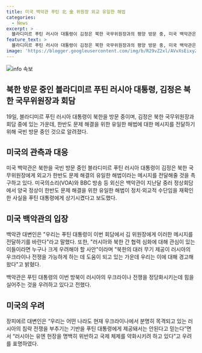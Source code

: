 ```yaml
---
title: 미국 백악관 푸틴 北 金 위원장 외교 유일한 해법
categories:
  - News
excerpt: >
  블라디미르 푸틴 러시아 대통령이 김정은 북한 국무위원장과의 평양 방문 중, 미국 백악관은 한반도 문제 해결을 위한 외교적 노력을 촉구했다. 외신에 따르면, 미국은 푸틴과 김정은이 한반도 문제를 해결하기 위해 정치·외교적 수단을 사용해야 한다는 사실을 재확인한 것을 블라디미르 푸틴에게 상기시켰다. 이에 대해 백악관은 러시아와 북한 간의 협력이 한반도의 안정과 국제 비핵화를 지원하는 데 중요하다고 강조하고, 러시아의 우크라이나 전쟁을 우려하고 있다고 밝혔다.
feature_text: >
  블라디미르 푸틴 러시아 대통령이 김정은 북한 국무위원장과의 평양 방문 중, 미국 백악관은 한반도 문제 해결을 위한 외교적 노력을 촉구했다. 외신에 따르면, 미국은 푸틴과 김정은이 한반도 문제를 해결하기 위해 정치·외교적 수단을 사용해야 한다는 사실을 재확인한 것을 블라디미르 푸틴에게 상기시켰다. 이에 대해 백악관은 러시아와 북한 간의 협력이 한반도의 안정과 국제 비핵화를 지원하는 데 중요하다고 강조하고, 러시아의 우크라이나 전쟁을 우려하고 있다고 밝혔다.
image: 'https://blogger.googleusercontent.com/img/b/R29vZ2xl/AVvXsEixyZcFfHzMRdzZMjFBmAUKJYCLCGyLL1o632UiGVXcaFdKo_bkvkuCioo0uUKlGfBVcT3P84aROyZIXSBEx3Aw5nCQ3pTgDom1WDC4m8eifvWiAmWEEVb4x6G_l8C0QH225ldMjyaFvpxGEBGNO37VmDTDMHGhJPq73UglMfDca1-0aw/s1600/blogspot.png'
---
```


<p><img src="https://blogger.googleusercontent.com/img/b/R29vZ2xl/AVvXsEixyZcFfHzMRdzZMjFBmAUKJYCLCGyLL1o632UiGVXcaFdKo_bkvkuCioo0uUKlGfBVcT3P84aROyZIXSBEx3Aw5nCQ3pTgDom1WDC4m8eifvWiAmWEEVb4x6G_l8C0QH225ldMjyaFvpxGEBGNO37VmDTDMHGhJPq73UglMfDca1-0aw/s1600/blogspot.png" alt="info 속보" /></p>

<h2 data-ke-size="size26">북한 방문 중인 블라디미르 푸틴 러시아 대통령, 김정은 북한 국무위원장과 회담</h2>

<p data-ke-size="size16">19일, 블라디미르 푸틴 러시아 대통령이 북한을 방문 중이며, 김정은 북한 국무위원장과 회담 중에 있는 가운데, 한반도 문제 해결을 위한 유일한 해법에 대한 메시지를 전달하기 위해 국빈 방문 중인 것으로 알려졌다.</p>

<h2 data-ke-size="size24">미국의 관측과 대응</h2>

<p data-ke-size="size16">미국 백악관은 북한을 국빈 방문 중인 블라디미르 푸틴 러시아 대통령이 김정은 북한 국무위원장에게 외교가 한반도 문제 해결의 유일한 해법이라는 메시지를 전달해줄 것을 촉구하고 있다. 미국의소리(VOA)와 BBC 방송 등 외신은 백악관이 지난달 중러 정상회담에서 양국 정상이 한반도 문제 해결을 위한 유일한 해법이 정치·외교적 수단임을 재확인한 사실을 푸틴 대통령에게 상기시켰다고 보도했다.</p>

<h2 data-ke-size="size24">미국 백악관의 입장</h2>

<p data-ke-size="size16">백악관 대변인은 "우리는 푸틴 대통령이 이번 회담에서 김 위원장에게 이러한 메시지를 전달하기를 바란다"라고 말했다. 또한, "러시아와 북한 간 협력 심화에 대해 관심이 있는 이들이라면 누구나 크게 우려해야 할 사안"이라며 "북한의 대러 무기 제공이 러시아의 우크라이나 전쟁을 가능하게 하는 데 도움이 되고 있는 가운데 우리는 이에 대해 경고해왔다"고 밝혔다.</p>

<p data-ke-size="size16">백악관은 푸틴 대통령의 이번 방북이 러시아의 우크라이나 전쟁을 정당화시키는데 힘을 실어주는 것을 우려하고 있다고 전했다.</p>

<h2 data-ke-size="size24">미국의 우려</h2>

<p data-ke-size="size16">장피에르 대변인은 “우리는 어떤 나라도 현재 우크라이나에서 분명히 목격되고 있는 러시아의 침략 전쟁을 부추기는 기반을 푸틴 대통령에게 제공돼서는 안된다고 믿는다”면서 “러시아는 유엔 헌장을 명백히 위반하고 국제 체제를 약화시키려 하고 있다”고 우려를 표명하였다.</p>

